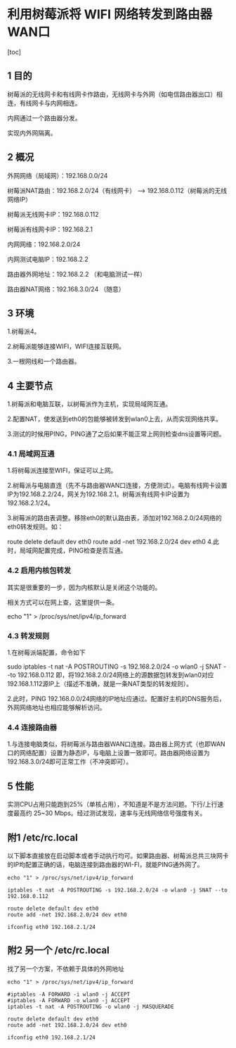 # 利用树莓派将 WIFI 网络转发到路由器WAN口

[toc]

## 1 目的

树莓派的无线网卡和有线网卡作路由，无线网卡与外网（如电信路由器出口）相连，有线网卡与内网相连。

内网通过一个路由器分发。

实现内外网隔离。

## 2 概况

外网网络（局域网）：192.168.0.0/24

树莓派NAT路由：192.168.2.0/24（有线网卡） --> 192.168.0.112（树莓派的无线网络IP）

树莓派无线网卡IP：192.168.0.112

树莓派有线网卡IP：192.168.2.1

内网网络：192.168.2.0/24

内网测试电脑IP：192.168.2.2

路由器外网地址：192.168.2.2 （和电脑测试一样）

路由器NAT网络：192.168.3.0/24 （随意）

## 3 环境

1.树莓派4。

2.树莓派能够连接WIFI，WIFI连接互联网。

3.一根网线和一个路由器。

## 4 主要节点

1.树莓派和电脑互联，以树莓派作为主机，实现局域网互通。

2.配置NAT，使发送到eth0的包能够被转发到wlan0上去，从而实现网络共享。

3.测试的时候用PING，PING通了之后如果不能正常上网则检查dns设置等问题。

### 4.1 局域网互通

1.将树莓派连接至WIFI，保证可以上网。

2.树莓派与电脑直连（先不与路由器WAN口连接，方便测试）。电脑有线网卡设置IP为192.168.2.2/24，网关为192.168.2.1。树莓派有线网卡IP设置为192.168.2.1/24。

3.树莓派的路由表调整。移除eth0的默认路由表，添加对192.168.2.0/24网络的eth0转发规则。如：

route delete default dev eth0
route add -net 192.168.2.0/24 dev eth0
4.此时，局域网配置完成，PING检查是否互通。

### 4.2 启用内核包转发

其实是很重要的一步，因为内核默认是关闭这个功能的。

相关方式可以在网上查，这里提供一条。

echo "1" > /proc/sys/net/ipv4/ip_forward

### 4.3 转发规则

1.在树莓派端配置，命令如下

sudo iptables -t nat -A POSTROUTING -s 192.168.2.0/24 -o wlan0 -j SNAT --to 192.168.0.112
即，将192.168.2.0/24网络上的源数据包转发到wlan0对应192.168.1.112源IP上（描述不准确，就是一条NAT类型的转发规则）。

2.此时，PING 192.168.0.0/24网络的IP地址应通过。配置好主机的DNS服务后，外网网络地址也相应能够解析访问。

### 4.4 连接路由器

1.与连接电脑类似，将树莓派与路由器WAN口连接。路由器上网方式（也即WAN口的网络配置）设置为静态IP，与电脑上设置一致即可。路由器网络设置为192.168.3.0/24即可正常工作（不冲突即可）。

## 5 性能

实测CPU占用只能跑到25%（单核占用），不知道是不是方法问题。下行/上行速度最高约 25~30 Mbps。经过测试发现，速率与无线网络信号强度有关。

## 附1 /etc/rc.local

以下脚本直接放在启动脚本或者手动执行均可。如果路由器、树莓派总共三块网卡的IP均配置正确的话，电脑连接到路由器的WI-FI，就能PING通外网了。

```script
echo "1" > /proc/sys/net/ipv4/ip_forward

iptables -t nat -A POSTROUTING -s 192.168.2.0/24 -o wlan0 -j SNAT --to 192.168.0.112

route delete default dev eth0
route add -net 192.168.2.0/24 dev eth0

ifconfig eth0 192.168.2.1/24
```

## 附2 另一个 /etc/rc.local

找了另一个方案，不依赖于具体的外网地址

```script
echo "1" > /proc/sys/net/ipv4/ip_forward

#iptables -A FORWARD -i wlan0 -j ACCEPT
#iptables -A FORWARD -o wlan0 -j ACCEPT
iptables -t nat -A POSTROUTING -o wlan0 -j MASQUERADE

route delete default dev eth0
route add -net 192.168.2.0/24 dev eth0

ifconfig eth0 192.168.2.1/24
```